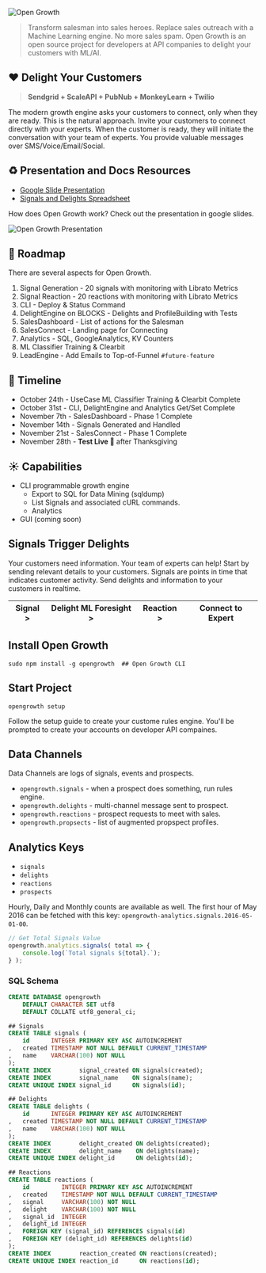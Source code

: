 ![Open Growth](http://i.imgur.com/Pug4ybX.gif)

> Transform salesman into sales heroes.
Replace sales outreach with a Machine Learning engine.
No more sales spam.
Open Growth is an open source project for developers at 
API companies to delight your customers with ML/AI.

## ❤️  Delight Your Customers

> **Sendgrid + ScaleAPI + PubNub + MonkeyLearn + Twilio**

The modern growth engine asks your customers to connect,
only when they are ready.
This is the natural approach.
Invite your customers to connect directly with your experts.
When the customer is ready,
they will initiate the conversation with your team of experts.
You provide valuable messages over SMS/Voice/Email/Social.

## ♻️  Presentation and Docs Resources

 - [Google Slide Presentation](https://docs.google.com/presentation/d/1AwuSLz5Cm2psVG1_0sdiMhrHSjmQe-bzVnXZJGMfxdY/edit?usp=sharing)
 - [Signals and Delights Spreadsheet](https://docs.google.com/spreadsheets/d/1nqer8pzLd00f0XljlNipYQxsjMZq3p6WVv1XzM4ulB0/edit#gid=0)

How does Open Growth work?
Check out the presentation in google slides.

![Open Growth Presentation](http://i.imgur.com/XV0Tcxn.gif)

## 🚧  Roadmap

There are several aspects for Open Growth.

 1. Signal Generation - 20 signals with monitoring with Librato Metrics
 2. Signal Reaction - 20 reactions with monitoring with Librato Metrics
 2. CLI - Deploy & Status Command
 2. DelightEngine on BLOCKS - Delights and ProfileBuilding with Tests
 3. SalesDashboard - List of actions for the Salesman
 3. SalesConnect - Landing page for Connecting
 3. Analytics - SQL, GoogleAnalytics, KV Counters
 4. ML Classifier Training & Clearbit
 5. LeadEngine - Add Emails to Top-of-Funnel `#future-feature`

## 📅  Timeline

 - October 24th - UseCase ML Classifier Training & Clearbit Complete
 - October 31st - CLI, DelightEngine and Analytics Get/Set Complete
 - November 7th - SalesDashboard - Phase 1 Complete
 - November 14th - Signals Generated and Handled
 - November 21st - SalesConnect - Phase 1 Complete
 - November 28th - **Test Live 🎉** after Thanksgiving

## ☀️  Capabilities

 - CLI programmable growth engine
    - Export to SQL for Data Mining (sqldump)
    - List Signals and associated cURL commands.
    - Analytics
 - GUI (coming soon)

## Signals Trigger Delights

Your customers need information.
Your team of experts can help!
Start by sending relevant details to your customers.
Signals are points in time that indicates customer activity.
Send delights and information to your customers in realtime.

| Signal > | Delight ML Foresight >   | Reaction >   | Connect to Expert    |
| -------- | ------------------------ | ------------ | -------------------- |

## Install Open Growth

```shell
sudo npm install -g opengrowth  ## Open Growth CLI
```

## Start Project

```shell
opengrowth setup
```

Follow the setup guide to create your custome rules engine.
You'll be prompted to create your accounts on developer API compaines.

## Data Channels

Data Channels are logs of signals, events and prospects.

 - `opengrowth.signals`   - when a prospect does something, run rules engine.
 - `opengrowth.delights`  - multi-channel message sent to prospect.
 - `opengrowth.reactions` - prospect requests to meet with sales.
 - `opengrowth.propsects` - list of augmented propspect profiles.


## Analytics Keys

  - `signals`
  - `delights`
  - `reactions`
  - `prospects`

Hourly, Daily and Monthly counts are available as well.
The first hour of May 2016 can be fetched with this key:
`opengrowth-analytics.signals.2016-05-01-00`.

```javascript
// Get Total Signals Value
opengrowth.analytics.signals( total => {
    console.log(`Total signals ${total}.`);
} );
```

### SQL Schema

```sql
CREATE DATABASE opengrowth
    DEFAULT CHARACTER SET utf8
    DEFAULT COLLATE utf8_general_ci;

## Signals
CREATE TABLE signals (
    id      INTEGER PRIMARY KEY ASC AUTOINCREMENT
,   created TIMESTAMP NOT NULL DEFAULT CURRENT_TIMESTAMP
,   name    VARCHAR(100) NOT NULL
);
CREATE INDEX        signal_created ON signals(created);
CREATE INDEX        signal_name    ON signals(name);
CREATE UNIQUE INDEX signal_id      ON signals(id);

## Delights
CREATE TABLE delights (
    id      INTEGER PRIMARY KEY ASC AUTOINCREMENT
,   created TIMESTAMP NOT NULL DEFAULT CURRENT_TIMESTAMP
,   name    VARCHAR(100) NOT NULL
);
CREATE INDEX        delight_created ON delights(created);
CREATE INDEX        delight_name    ON delights(name);
CREATE UNIQUE INDEX delight_id      ON delights(id);

## Reactions
CREATE TABLE reactions (
    id         INTEGER PRIMARY KEY ASC AUTOINCREMENT
,   created    TIMESTAMP NOT NULL DEFAULT CURRENT_TIMESTAMP
,   signal     VARCHAR(100) NOT NULL
,   delight    VARCHAR(100) NOT NULL
,   signal_id  INTEGER
,   delight_id INTEGER
,   FOREIGN KEY (signal_id) REFERENCES signals(id)
,   FOREIGN KEY (delight_id) REFERENCES delights(id)
);
CREATE INDEX        reaction_created ON reactions(created);
CREATE UNIQUE INDEX reaction_id      ON reactions(id);

```
